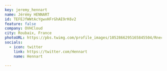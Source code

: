 ```yaml
---
key: jeremy_hennart
name: Jérémy HENNART
id: TEFEJfWWtAcYgwvHFrGhAE9rK6v2
feature: false
company: OVHCloud
city: Roubaix, France
photoURL: https://pbs.twimg.com/profile_images/1052866295165845504/Rneci71G_normal.jpg
socials:
  - icon: twitter
    link: https://twitter.com/Hennart
    name: Hennart

---
```


